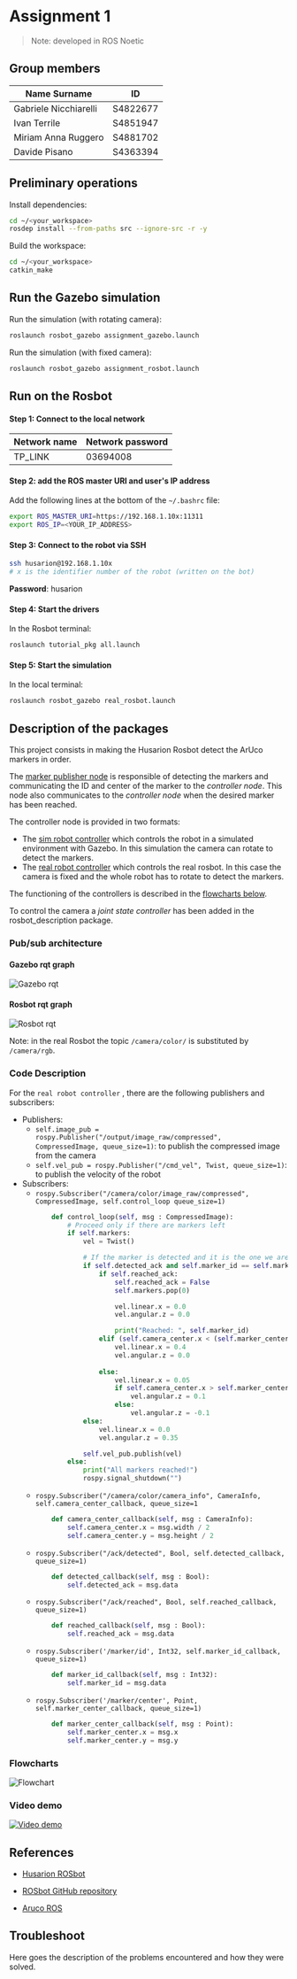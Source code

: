 # Assignment 1

>Note: developed in ROS Noetic

## Group members

| Name Surname          | ID       |
| --------------------- | -------- |
| Gabriele Nicchiarelli | S4822677 |
| Ivan Terrile          | S4851947 |
| Miriam Anna Ruggero   | S4881702 |
| Davide Pisano         | S4363394 |

## Preliminary operations

Install dependencies:

```bash
cd ~/<your_workspace>
rosdep install --from-paths src --ignore-src -r -y
```

Build the workspace:

```bash
cd ~/<your_workspace>
catkin_make
```

## Run the Gazebo simulation

Run the simulation (with rotating camera):

```bash
roslaunch rosbot_gazebo assignment_gazebo.launch
```

Run the simulation (with fixed camera):

```bash
roslaunch rosbot_gazebo assignment_rosbot.launch
```

## Run on the Rosbot

#### Step 1: Connect to the local network

| Network name | Network password |
| ------------ | ---------------- |
| TP_LINK      | 03694008         |

#### Step 2: add the ROS master URI and user's IP address

Add the following lines at the bottom of the `~/.bashrc` file:

```bash
export ROS_MASTER_URI=https://192.168.1.10x:11311
export ROS_IP=<YOUR_IP_ADDRESS>
```

#### Step 3: Connect to the robot via SSH

```bash
ssh husarion@192.168.1.10x
# x is the identifier number of the robot (written on the bot)
```

**Password**: husarion

#### Step 4: Start the drivers

In the Rosbot terminal:

```bash
roslaunch tutorial_pkg all.launch
```

#### Step 5: Start the simulation

In the local terminal:

```bash
roslaunch rosbot_gazebo real_rosbot.launch
```

## Description of the packages

This project consists in making the Husarion Rosbot detect the ArUco markers in order.

The [marker publisher node](/src/aruco_ros/src/marker_publish.cpp) is responsible of detecting the markers and communicating the ID and center of the marker to the *controller node*. This node also communicates to the *controller node* when the desired marker has been reached.

The controller node is provided in two formats:
- The [sim robot controller](/src/rosbot_navigation/scripts/sim_robot_controller.py) which controls the robot in a simulated environment with Gazebo. In this simulation the camera can rotate to detect the markers.
- The [real robot controller](/src/rosbot_navigation/scripts/real_robot_controller.py) which controls the real rosbot. In this case the camera is fixed and the whole robot has to rotate to detect the markers.

The functioning of the controllers is described in the [flowcharts below](#flowcharts).

To control the camera a *joint state controller* has been added in the rosbot_description package.

### Pub/sub architecture

#### Gazebo rqt graph

![Gazebo rqt](images/sim_rqt.png)

#### Rosbot rqt graph

![Rosbot rqt](images/rosbot_rqt.png)

Note: in the real Rosbot the topic `/camera/color/` is substituted by `/camera/rgb`.

### Code Description

For the `real robot controller` , there are the following publishers and subscribers:

- Publishers:
    - `self.image_pub = rospy.Publisher("/output/image_raw/compressed", CompressedImage, queue_size=1)`: to publish the compressed image from the camera
    - `self.vel_pub = rospy.Publisher("/cmd_vel", Twist, queue_size=1)`: to publish the velocity of the robot
- Subscribers:
    - `rospy.Subscriber("/camera/color/image_raw/compressed", CompressedImage, self.control_loop queue_size=1)`
        ```python
            def control_loop(self, msg : CompressedImage):
                # Proceed only if there are markers left
                if self.markers:
                    vel = Twist()

                    # If the marker is detected and it is the one we are looking for, else rotate
                    if self.detected_ack and self.marker_id == self.markers[0]:
                        if self.reached_ack:
                            self.reached_ack = False
                            self.markers.pop(0)

                            vel.linear.x = 0.0
                            vel.angular.z = 0.0

                            print("Reached: ", self.marker_id)
                        elif (self.camera_center.x < (self.marker_center.x + 10)) and (self.camera_center.x > (self.marker_center.x - 10)):
                            vel.linear.x = 0.4
                            vel.angular.z = 0.0
                            
                        else:
                            vel.linear.x = 0.05
                            if self.camera_center.x > self.marker_center.x:
                                vel.angular.z = 0.1
                            else:
                                vel.angular.z = -0.1
                    else:
                        vel.linear.x = 0.0
                        vel.angular.z = 0.35

                    self.vel_pub.publish(vel)
                else:
                    print("All markers reached!")
                    rospy.signal_shutdown("")
        ```
    - `rospy.Subscriber("/camera/color/camera_info", CameraInfo, self.camera_center_callback, queue_size=1`
        ```python
            def camera_center_callback(self, msg : CameraInfo):
                self.camera_center.x = msg.width / 2
                self.camera_center.y = msg.height / 2
        ```
    - `rospy.Subscriber("/ack/detected", Bool, self.detected_callback, queue_size=1)`
        ```python
            def detected_callback(self, msg : Bool):
                self.detected_ack = msg.data
        ```
    - `rospy.Subscriber("/ack/reached", Bool, self.reached_callback, queue_size=1)`
        ```python
            def reached_callback(self, msg : Bool):
                self.reached_ack = msg.data
        ```
    - `rospy.Subscriber('/marker/id', Int32, self.marker_id_callback, queue_size=1)`
        ```python
            def marker_id_callback(self, msg : Int32):
                self.marker_id = msg.data
        ```
    - `rospy.Subscriber('/marker/center', Point, self.marker_center_callback, queue_size=1)`
        ```python
            def marker_center_callback(self, msg : Point):
                self.marker_center.x = msg.x
                self.marker_center.y = msg.y
        ```



### Flowcharts

![Flowchart](./media/flowchart.png)

### Video demo

[![Video demo](./media/video_demo.png)](./media/video_demo.mp4)

## References

- [Husarion ROSbot](https://husarion.com/manuals/rosbot/)

- [ROSbot GitHub repository](https://github.com/husarion/rosbot_ros/tree/noetic)

- [Aruco ROS](https://github.com/CarmineD8/aruco_ros)

## Troubleshoot

Here goes the description of the problems encountered and how they were solved.